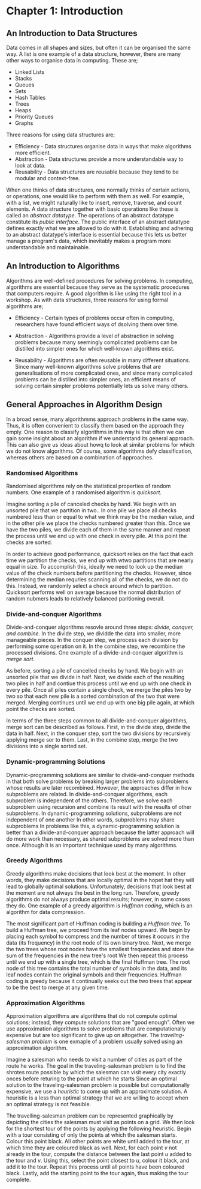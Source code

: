 # Chapter 1: Introduction

## An Introduction to Data Structures
Data comes in all shapes and sizes, but often it can be organised the same way. A list is one example of a data structure, however, there are many other ways to organise data in computing. These are;

- Linked Lists
- Stacks
- Queues
- Sets
- Hash Tables
- Trees
- Heaps
- Priority Queues
- Graphs

Three reasons for using data structures are;

- Efficiency - Data structures organise data in ways that make algorithms more efficient.
- Abstraction - Data structures provide a more understandable way to look at data.
- Reusability - Data structures are reusable because they tend to be modular and context-free.

When one thinks of data structures, one normally thinks of certain actions, or operations, one would like to perform with them as well. For example, with a list, we might naturally like to insert, remove, traverse, and count elements. A data structure together with basic operations like these is called an *abstract datatype*. The operations of an abstract datatype constitute its *public interface*. The public interface of an abstract datatype defines exactly what we are allowed to do with it. Establishing and adhering to an abstract datatype's interface is essential because this lets us better manage a program's data, which inevitably makes a program more understandable and maintainable.

## An Introduction to Algorithms
Algorithms are well-defined procedures for solving problems. In computing, algorithms are essential because they serve as the systematic procedures that computers require. A good algorithm is like using the right tool in a workshop. As with data structures, three reasons for using formal algorithms are;

- Efficiency - Certain types of problems occur often in computing, researchers have found efficient ways of dsolving them over time.

- Abstraction - Algorithms provide a level of abstraction in solving problems because many seemingly complicated problems can be distilled into simpler ones for which well-known algorithms exist.

- Reusability - Algorithms are often reusable in many different situations. Since many well-known algorithms solve problems that are generalisations of more complicated ones, and since many complicated problems can be distilled into simpler ones, an efficient means of solving certain simpler problems potentially lets us solve many others.

## General Approaches in Algorithm Design
In a broad sense, many algorithmms approach problems in the same way. Thus, it is often convenient to classify them based on the approach they emply. One reason to classify algorithms in this way is that often we can gain some insight about an algorithm if we understand its general approach. This can also give us ideas about howq to look at similar problems for which we do not know algorithms. Of course, some algorithms defy classification, whereas others are based on a combination of approaches.

### Randomised Algorithms
Randomised algorithms rely on the statistical properties of random numbers. One example of a randomised algorithm is *quicksort*.

Imagine sorting a pile of canceled checks by hand. We begin with an unsorted pile that we partition in two.. In one pile we place all checks numbered less than or equal to what we think may be the median value, and in the other pile we place the checks numbered greater than this. Once we have the two piles, we divide each of them in the same manner and repeat the process until we end up with one check in every pile. At this point the checks are sorted.

In order to achieve good performance, quicksort relies on the fact that each time we partition the checks, we end up with wtwo partitions that are nearly equal in size. To accomplish this, ideally we need to look up the median value of the check numbers before partitioning the checks. However, since determining the median requries scanning all of the checks, we do not do this. Instead, we randomly select a check around which to partition. Quicksort performs well on average because the normal distribution of random nubmers leads to relatively balanced paritioning overall.

### Divide-and-conquer Algorithms
Divide-and-conquer algorithms resovle around three steps: *divide, conquer, and combine*. In the divide step, we dividde the data into smaller, more manageable pieces. In the conquer step, we process each division by performing some operation on it. In the combine step, we recombine the processed divisions. One example of a divide-and-conquer algorithm is *merge sort*.

As before, sorting a pile of cancelled checks by hand. We begin with an unsorted pile that we divide in half. Next, we divide each of the resulting two piles in half and contiue this process until we end up with one check in every pile. Once all piles contain a single check, we merge the piles two by two so that each new pile is a sorted combination of the two that were merged. Merging continues until we end up with one big pile again, at which point the checks are sorted.

In terms of the three steps common to all divide-and-conquer algorithms, merge sort can be described as follows. First, in the divide step, divide the data in half. Next, in the conquer step, sort the two divisions by recursively applying merge sor to them. Last, in the combine step, merge the two divisions into a single sorted set.

### Dynamic-programming Solutions
Dynamic-programming solutions are similar to divide-and-conquer methods in that both solve problems by breaking larger problems into subproblems whose results are later recombined. However, the approaches differ in how subproblems are related. In divide-and-conquer algorithms, each subproblem is independent of the others. Therefore, we solve each subproblem using recursion and combine its result with the results of other subproblems. In dynamic-programming solutions, subproblems are not independent of one another In other words, subproblems may share subproblems In problems like this, a dynamic-programming solution is better than a divide-and-conquer approach because the latter approach will do more work than necessary, as shared subproblems are solved more than once. Although it is an important technique used by many algorithms.

### Greedy Algorithms
Greedy algorithms make decisions that look best at the moment. In other words, they make decisions that are locally optimal in the hopet hat they will lead to globally optimal solutions. Unfortunately, decisions that look best at the moment are not always the best in the long run. Therefore, greedy algorithms do not always produce optimal results; however, in some cases they do. One example of a greedy algorithm is *Huffman coding*, which is an algorithm for data compression.

The most significant part of Huffman coding is building a *Huffman tree*. To build a Huffman tree, we proceed from its leaf nodes upward. We begin by placing each symbol to compress and the number of times it occurs in the data (its frequency) in the root node of its own binary tree. Next, we merge the two trees whose root nodes have the smallest frequencies and store the sum of the frequencies in the new tree's root We then repeat this process until we end up with a single tree, which is the final Huffman tree. The root node of this tree contains the total number of symbols in the data, and its leaf nodes contain the original symbols and their frequencies. Huffman coding is greedy because it continually seeks out the two trees that appear to be the best to merge at any given time.

### Approximation Algorithms
Approximation algorithms are algorithms that do not compute optimal solutions; instead, they compute solutions that are "good enough". Often we use approximation algorithms to solve problems that are computationally expensive but are too significant to give up on altogether. The *traveling-salesman problem* is one exmaple of a problem usually solved using an approximation algorithm.

Imagine a salesman who needs to visit a number of cities as part of the route he works. The goal in the traveling-salesman problem is to find the shrotes route possible by which the salesman can visit every city exactly onces before returing to the point at which he starts Since an optimal solution to the traveling-salesman problem is possible but computationally expensive, we use a *heuristic* to come up with an approximate solution. A heuristic is a less than optimal strategy that we are willing to accept when an optimal strategy is not feasible.

The travelling-salesman problem can be represented graphically by depicting the cities the salesman must visit as points on a grid. We then look for the shortest tour of the points by applying the following heuristic. Begin with a tour consisting of only the points at which the salesman starts. Colour this point black. All other points are white until added to the tour, at which time they are coloured black as well. Next, for each point $v$ not already in the tour, compute the distance between the last point $u$ added to the tour and $v$. Using this, select the point closest to $u$, colour it black, and add it to the tour. Repeat this process until all points have been coloured black. Lastly, add the starting point to the tour again, thus making the tour complete.